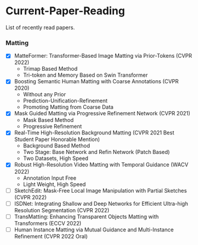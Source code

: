 # Current-Paper-Reading

List of recently read papers.

### Matting
 - [x] MatteFormer: Transformer-Based Image Matting via Prior-Tokens (CVPR 2022)
    - Trimap Based Method
    - Tri-token and Memory Based on Swin Transformer
 - [x] Boosting Semantic Human Matting with Coarse Annotations (CVPR 2020)
    - Without any Prior
    - Prediction-Unification-Refinement
    - Promoting Matting from Coarse Data
 - [x] Mask Guided Matting via Progressive Refinement Network (CVPR 2021)
    - Mask Based Method
    - Progressive Refinement
 - [x] Real-Time High-Resolution Background Matting (CVPR 2021 Best Student Paper Honorable Mention)
    - Background Based Method
    - Two Stage: Base Network and Refin Network (Patch Based)
    - Two Datasets, High Speed
 - [x] Robust High-Resolution Video Matting with Temporal Guidance (WACV 2022)
    - Annotation Input Free
    - Light Weight, High Speed
 - [ ] SketchEdit: Mask-Free Local Image Manipulation with Partial Sketches (CVPR 2022)
 - [ ] ISDNet: Integrating Shallow and Deep Networks for Efficient Ultra-high Resolution Segmentation (CVPR 2022)
 - [ ] TransMatting: Enhancing Transparent Objects Matting with Transformers (ECCV 2022)
 - [ ] Human Instance Matting via Mutual Guidance and Multi-Instance Refinement (CVPR 2022 Oral)
